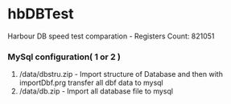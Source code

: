 # hbDBTest
Harbour DB speed test comparation - Registers Count: 821051

### MySql configuration( 1 or 2 ) 

1) /data/dbstru.zip  - Import structure of Database and then with importDbf.prg transfer all dbf data to mysql
2) /data/db.zip - Import all database file to mysql
